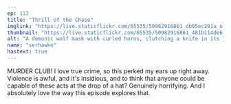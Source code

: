 ```yaml
---
ep: 112
title: "Thrill of the Chase"
imglink: "https://live.staticflickr.com/65535/50982916861_db05ec291a_o.jpg"
thumbnail: "https://live.staticflickr.com/65535/50982916861_481b114de6_q.jpg"
alt: "A demonic wolf mask with curled horns, clutching a knife in its jaws, highlighted in red and surrounded by jagged red lines. The words "Murder Club" are scrawled beneath it."
name: "serhawke"
hastext: true
---
```

MURDER CLUB! I love true crime, so this perked my ears up right away. Violence is awful, and it's insidious, and to think that anyone could be capable of these acts at the drop of a hat? Genuinely horrifying. And I absolutely love the way this episode explores that.